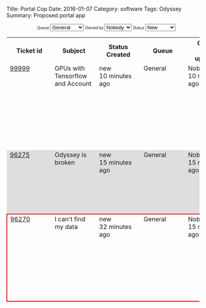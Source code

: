 Title: Portal Cop
Date: 2016-01-07
Category: software
Tags: Odyssey
Summary: Proposed portal app
<style type="text/css">
.rttable {
    border: none;
}
.rttable tr th {
    min-width: 100px;
    border: none;
}
.rttable tr td {
    min-width: 100px;
    border: none;
    vertical-align: top;
}
.rttable tr.odd {
    background: #dedede;
}
.priority {
	border: 2px solid red;
}
.priority-user {
    color: red;
    font-weight: bold;
    font-style: italic;
}
</style>

<div style="font-size: 10px">
<ul style="text-align: center; list-style-type: none">
   <li style="display:inline">Queue
   	<select>
   		<option selected="true">General
   		<option>SPINAL
   		<option>Informatics
   	</select>
   </li>
   <li style="display:inline">Owned by
   	<select>
   		<option selected="true">Nobody
   		<option>Kelleher
   		<option>Kelleher
   		<option>Kelleher
   		<option>Kelleher
   		<option>Kelleher
   		<option>Kelleher
   		<option>Kelleher
   		<option>Kelleher
   	</select>
   </li>
   <li style="display:inline">Status
   	<select>
   		<option selected="true">New
   		<option>Open
   		<option>Resolved
   	</select>
   </li>
</ul>
<table class="rttable" style="border: none">
	<tr>
		<th style="min-width: 100px">Ticket id</th>
		<th style="min-width: 100px">Subject</th>
		<th style="min-width: 100px">Status<br/>Created</th>
		<th style="min-width: 100px">Queue</th>
		<th style="min-width: 100px">Owner<br/>Last updated</th>
		<th style="min-width: 100px">Requestor</th>
		<th style="min-width: 100px">Lab</th>
	</tr>
	<tr class="even">
		<td><a href="">99999</a></td>
		<td>GPUs with Tensorflow and Account</td>
		<td>new<br/>10 minutes ago</td>
		<td>General</td>
		<td>Nobody<br/>10 minutes ago</td>
		<td><a href="">Adam Riesselman</a> <img style="max-width: 20px" src="https://portal.rc.fas.harvard.edu/static/rc/images/temperature-4.png"><br/>9 open tickets / average 7 days open<br/><a href="" title="Adam Riesselman is a good guy cause he's a fun guy to hang with and has been RC friendly.">Adam Riesselman is a good guy cause ...</a></td>
		<td><a href="">Huttenhower Lab</a> <img style="max-width: 20px" src="https://portal.rc.fas.harvard.edu/static/rc/images/temperature-5.png"><br/>32 open tickets / average 8 days open<br/><a href="" title="Huttenhower lab is a pretty big deal because he has like a trillion dollars in grant money">Huttenhower lab is a pretty big deal because ...</a></td>
	</tr>
	<tr class="odd">
		<td><a href="">96275</a></td>
		<td>Odyssey is broken</td>
		<td>new<br/>15 minutes ago</td>
		<td>General</td>
		<td>Nobody<br/>15 minutes ago</td>
		<td><a href="">Alan Rickman</a><br/>1 open ticket / average 2 days open<br/><a href=""><em>No user summary</em></a><br/></td>
		<td><a href="">Romantic Leads</a><br/>1 open ticket / average 2 days open<br/><a href=""><em>No lab summary available</em></a><br/></td>
	</tr>
	<tr class="even priority">
		<td><a href="">96270</a></td>
		<td>I can't find my data</td>
		<td>new<br/>32 minutes ago</td>
		<td>General</td>
		<td>Nobody<br/>15 minutes ago</td>
		<td><a href="">Troy Adair</a> <img style="max-width: 20px" src="https://portal.rc.fas.harvard.edu/static/rc/images/temperature-4.png"><br/><span class="priority-user">High priority user</span><br/>4 open tickets / average 1 day open<br/><a href="">Wants to play with the big data boyz.</a><br/></td>
		<td><a href="">HBS pilot</a><br/>4 open tickets / average 1 day open<br/><a href="">This is a pretty big deal for RC</a><br/></td>
	</tr>
</table>
</div>